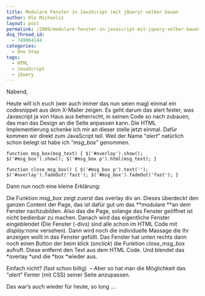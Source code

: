 ```yaml
---
title: Modulare Fenster in JavaScript (mit jQuery) selber bauen
author: Ole Michaelis
layout: post
permalink: /2009/modulare-fenster-in-javascript-mit-jquery-selber-bauen/
dsq_thread_id:
  - 749064144
categories:
  - One Step
tags:
  - HTML
  - JavaScript
  - jQuery
---
```


Nabend,

Heute will ich euch (wer auch immer das nun seien mag) einmal ein codesnippet aus dem X-Mailer zeigen. Es geht darum das alert fester, was Javascript ja von Haus aus beherrscht, in seinen Code so nach zubauen, das man das Design an die Seite anpassen kann. Die HTML Implementierung schenke ich mir an dieser stelle jetzt einmal. Dafür kommen wir direkt zum JavaScript teil. Weil der Name “*alert*” natürlich schon belegt ist habe ich “*msg_box*” genommen.

`function msg_box(msg_text) {
$('#overlay').show();
$('#msg_box').show();
$('#msg_box p').html(msg_text);
}`

`function close_msg_box() {
$('#msg_box p').text('');
$('#overlay').fadeOut('fast');
$('#msg_box').fadeOut('fast');
}`

Dann nun noch eine kleine Erklärung:

Die Funktion *msg_box* zeigt zuerst das overlay div an. Dieses überdeckt den ganzen Content der Page, das ist dafür gut um das **modulare **an dem Fenster nachzubilden. Also das die Page, solange das Fenster geöffnet ist nicht bedienbar zu machen. Danach wird das eigentliche Fenster eingeblendet (Die Fenster (-divs) sind alle schon im HTML Code mit *display:none* versehen). Dann wird noch die individuelle Massage die Ihr anzeigen wollt in das Fenster gefüllt. Das Fenster hat unten rechts dann noch einen Button der beim klick (*onclick*) die Funktion *close\_msg\_box* aufruft. Diese entfernt den Text aus dem HTML Code. Und blendet das *overlay *und die *box *wieder aus.

Einfach nicht? (fast schon billig)  – Aber so hat man die Möglichkeit das “*alert*” Fenter (mit CSS) seiner Seite anzupassen.

Das war’s auch wieder für heute, so long …

